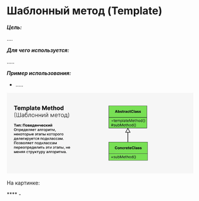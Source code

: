 # Шаблонный метод (Template)

**_Цель:_**

....

**_Для чего используется:_**

.....

**_Пример использования:_**

- .....


![template-method.png](/img/design_pattern/design_patterns/template_method.png)

На картинке:

**** -   

